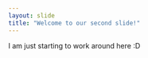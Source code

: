 ```yaml
---
layout: slide
title: "Welcome to our second slide!"
---
```

I am just starting to work around here :D

